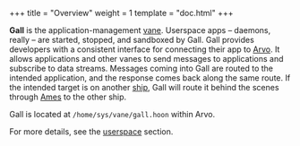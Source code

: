 +++
title = "Overview"
weight = 1
template = "doc.html"
+++

**Gall** is the application-management [vane](/docs/glossary/vane). Userspace apps –⁠ daemons, really –⁠ are started, stopped, and sandboxed by Gall. Gall provides developers with a consistent interface for connecting their app to [Arvo](/docs/arvo/arvo). It allows applications and other vanes to send messages to applications and subscribe to data streams. Messages coming into Gall are routed to the intended application, and the response comes back along the same route. If the intended target is on another [ship](/docs/glossary/ship), Gall will route it behind the scenes through [Ames](/docs/arvo/ames/ames) to the other ship.

Gall is located at `/home/sys/vane/gall.hoon` within Arvo.

For more details, see the [userspace](/docs/userspace/gall/gall) section.
